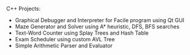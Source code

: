 C++ Projects:
  * Graphical Debugger and Interpreter for Facile program using Qt GUI  
  * Maze Generator and Solver using A* heuristic, DFS, BFS searches  
  * Text-Word Counter using Splay Trees and Hash Table  
  * Exam Scheduler using custom AVL Tree  
  * Simple Arithmetic Parser and Evaluator  
